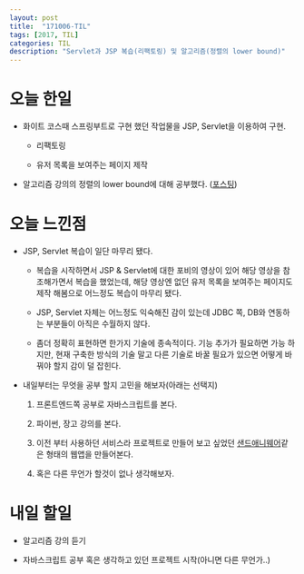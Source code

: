 ```yaml
---
layout: post
title:  "171006-TIL"
tags: [2017, TIL]
categories: TIL
description: "Servlet과 JSP 복습(리팩토링) 및 알고리즘(정렬의 lower bound)"
---
```


오늘 한일
========

- 화이트 코스때 스프링부트로 구현 했던 작업물을 JSP, Servlet을 이용하여 구현.

  - 리팩토링

  - 유저 목록을 보여주는 페이지 제작

- 알고리즘 강의의 정렬의 lower bound에 대해 공부했다. ([포스팅](https://hue9010.github.io/%EC%95%8C%EA%B3%A0%EB%A6%AC%EC%A6%98/%EC%A0%95%EB%A0%AC%EC%9D%98-lower-bound/))  

오늘 느낀점
=========

- JSP, Servlet 복습이 일단 마무리 됐다.

  - 복습을 시작하면서 JSP & Servlet에 대한 포비의 영상이 있어 해당 영상을 참조해가면서 복습을 했었는데, 해당 영상엔 없던 유저 목록을 보여주는 페이지도 제작 해봄으로 어느정도 복습이 마무리 됐다.

  - JSP, Servlet 자체는 어느정도 익숙해진 감이 있는데 JDBC 쪽, DB와 연동하는 부분들이 아직은 수월하지 않다.

  - 좀더 정확히 표현하면 한가지 기술에 종속적이다. 기능 추가가 필요하면 가능 하지만, 현재 구축한 방식의 기술 말고 다른 기술로 바꿀 필요가 있으면 어떻게 바꿔야 할지 감이 덜 잡힌다.

- 내일부터는 무엇을 공부 할지 고민을 해보자(아래는 선택지)

  1. 프론트엔드쪽 공부로 자바스크립트를 본다.

  2. 파이썬, 장고 강의를 본다.

  3. 이전 부터 사용하던 서비스라 프로젝트로 만들어 보고 싶었던 [샌드애니웨어](https://send-anywhere.com/)같은 형태의 웹앱을 만들어본다.

  4. 혹은 다른 무언가 할것이 없나 생각해보자.

내일 할일
=========

- 알고리즘 강의 듣기

- 자바스크립트 공부 혹은 생각하고 있던 프로젝트 시작(아니면 다른 무언가..)
